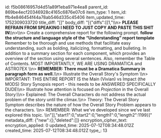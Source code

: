 id: f5b08616957d4d51a89f1eba971e4ea8
parent_id: 869be4ecf20346928c4165c6876e07c6
item_type: 1
item_id: ffb4e846454f44a78ab546d335c45406
item_updated_time: 1752309033720
title_diff: "[]"
body_diff: "[{\"diffs\":[[1,\"\\\n> **PLEASE REFRAIN FROM SPEAKING I NEED TO JUST COPY AND PASTE THIS SHIT IN**\\\n>\\\n> Create a comprehensive report for the following  prompt. **follow the structure and language style of the “Understanding” report template** Remember to be thorough and use methods that facilitate easy understanding, such as bolding, italicizing, formatting, and bulleting. In addition to a summary section for each component, which provides an overview of the section using several sentences. Also, remember the Table of Contents. MOST IMPORTANTLY, WE ARE USING DRAMATICA and ASTRO7EX \\\n> **REMEMBER: There must be a Dramatica Summary in paragraph form as well.**\\\n> Illustrate the Overall Story's Symptom \\\n> IMPORTANT: THIS ENTIRE REPORT IS  the Main (Vivian) vs Impact (the MODS) Story Synopsis report  - this needs to be ANSWERED SPECIFICALLY DUDE\\\n> Illustrate how attention is focused on *Projection* in the Overall Story:\\\n> Explained: The Overall Characters do not address the actual problem of the story until the climax.\\\n> Theory: The Overall Story Symptom describes the nature of how the Overall Story Problem appears to the characters. \\\n> REMEMBER: What we've developed since we've last explored this topic. \\\n\"]],\"start1\":0,\"start2\":0,\"length1\":0,\"length2\":1199}]"
metadata_diff: {"new":{},"deleted":[]}
encryption_cipher_text: 
encryption_applied: 0
updated_time: 2025-07-12T08:34:48.012Z
created_time: 2025-07-12T08:34:48.012Z
type_: 13